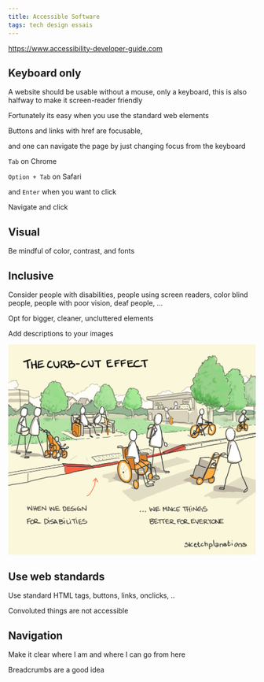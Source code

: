 ```yaml
---
title: Accessible Software 
tags: tech design essais 
---
```


<https://www.accessibility-developer-guide.com>


## Keyboard only 

A website should be usable without a mouse, only a keyboard, this is also halfway to make it screen-reader friendly 

Fortunately its easy when you use the standard web elements

Buttons and links with href are focusable, 

and one can navigate the page by just changing focus from the keyboard  

`Tab` on Chrome 

`Option + Tab` on Safari 

and `Enter` when you want to click 

Navigate and click 

## Visual 

Be mindful of color, contrast, and fonts 

## Inclusive 

Consider people with disabilities, people using screen readers, color blind people, people with poor vision, deaf people, ...   

Opt for bigger, cleaner, uncluttered elements 

Add descriptions to your images 

![](/static/img/curb-cut-effect.png)

## Use web standards 

Use standard HTML tags, buttons, links, onclicks, .. 

Convoluted things are not accessible 

## Navigation 

Make it clear where I am and where I can go from here 

Breadcrumbs are a good idea 

